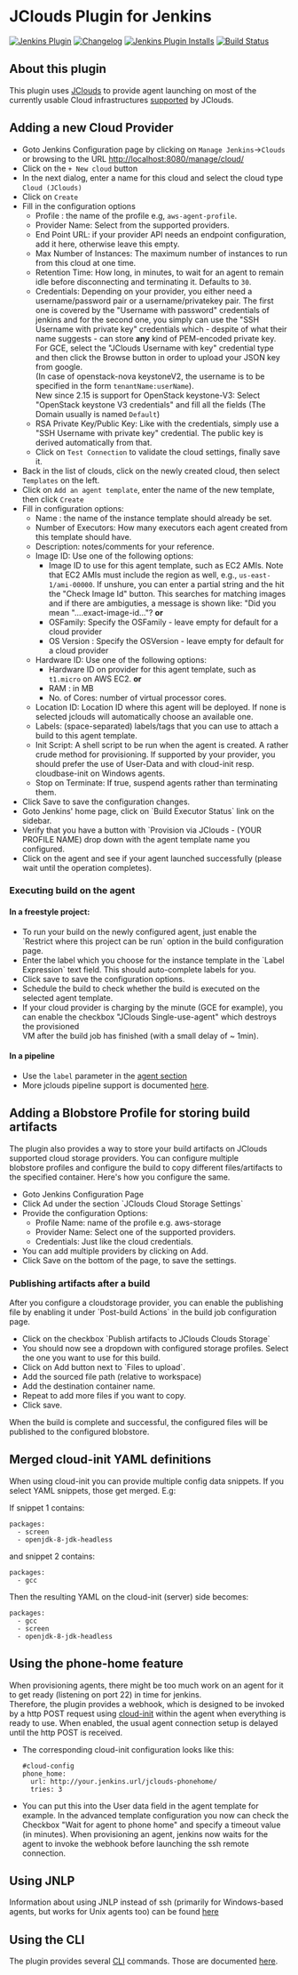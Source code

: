 JClouds Plugin for Jenkins
==========================

[![Jenkins Plugin](https://img.shields.io/jenkins/plugin/v/jclouds-jenkins.svg)](https://plugins.jenkins.io/jclouds-jenkins)
[![Changelog](https://img.shields.io/jenkins/plugin/v/jclouds-jenkins.svg?label=changelog)](https://github.com/jenkinsci/jclouds-plugin/blob/master/CHANGELOG.md#changelog)
[![Jenkins Plugin Installs](https://img.shields.io/jenkins/plugin/i/jclouds-jenkins.svg?color=blue)](https://plugins.jenkins.io/jclouds-jenkins)
[![Build Status](https://ci.jenkins.io/buildStatus/icon?job=Plugins/jclouds-plugin/master)](https://ci.jenkins.io/job/Plugins/job/jclouds-plugin/job/master/)

## About this plugin

This plugin uses [JClouds](http://jclouds.org/) to
provide agent launching on most of the currently usable Cloud
infrastructures [supported](http://jclouds.apache.org/reference/providers/#compute-providers) by JClouds.

## Adding a new Cloud Provider

-   Goto Jenkins Configuration page by clicking on `Manage Jenkins`→`Clouds` or browsing to the URL
    <http://localhost:8080/manage/cloud/>
-   Click on the `+ New cloud` button
-   In the next dialog, enter a name for this cloud and select the cloud type `Cloud (JClouds)`
-   Click on `Create`
-   Fill in the configuration options
    -   Profile : the name of the profile e.g, `aws-agent-profile`.
    -   Provider Name: Select from the supported providers.
    -   End Point URL: if your provider API needs an endpoint configuration, add it here, otherwise leave this empty.
    -   Max Number of Instances: The maximum number of instances to run from this cloud at one time.
    -   Retention Time: How long, in minutes, to wait for an agent to
remain idle before disconnecting and terminating it. Defaults to `30`.
    -   Credentials: Depending on your provider, you either need a
username/password pair or a username/privatekey pair. The first
one is covered by the "Username with password" credentials of
jenkins and for the second one, you simply can use the
"SSH Username with private key" credentials which - despite of
what their name suggests - can store **any** kind of PEM-encoded
private key. For  GCE, select the "JClouds Username with key" credential type and
then click the Browse button in order to upload your JSON key from google.  
(In case of openstack-nova keystoneV2, the username is to be specified in the form `tenantName:userName`).  
New since 2.15 is support for OpenStack keystone-V3: Select "OpenStack keystone V3 credentials" and fill
all the fields (The Domain usually is named `Default`)
    -   RSA Private Key/Public Key: Like with the credentials, simply
use a "SSH Username with private key" credential. The public key
is derived automatically from that.
    -   Click on `Test Connection` to validate the cloud settings, finally save it.
-   Back in the list of clouds, click on the newly created cloud, then select `Templates` on the left.
-   Click on `Add an agent template`, enter the name of the new template, then click `Create`
-   Fill in configuration options:
    -   Name : the name of the instance template should already be set.
    -   Number of Executors: How many executors each agent created from
        this template should have.
    -   Description: notes/comments for your reference.
    -   Image ID: Use one of the following options:
        -   Image ID to use for this agent template, such as EC2 AMIs.
Note that EC2 AMIs must include the region as well, e.g., `us-east-1/ami-00000`.
If unshure, you can enter a partial string and the hit the "Check Image Id" button. This
searches for matching images and if there are ambiguties, a  message is shown like: "Did you mean
            "....exact-image-id..."?  **or**
        -   OSFamily: Specify the OSFamily - leave empty for default for a cloud provider
        -   OS Version : Specify the OSVersion - leave empty for default for a cloud provider
    -   Hardware ID: Use one of the following options:
        -   Hardware ID on provider for this agent template, such as `t1.micro` on AWS EC2.
            **or**
        -   RAM : in MB
        -   No. of Cores: number of virtual processor cores.
    -   Location ID: Location ID where this agent will be deployed. If none is selected jclouds will automatically choose an available one.
    -   Labels: (space-separated) labels/tags that you can use to attach a build to this agent template.
    -   Init Script: A shell script to be run when the agent is created.
        A rather crude method for provisioning. If supported by your
        provider, you should prefer the use of User-Data and with cloud-init resp. cloudbase-init on Windows agents.
    -   Stop on Terminate: If true, suspend agents rather than terminating them.
-   Click Save to save the configuration changes.
-   Goto Jenkins' home page, click on \`Build Executor Status\` link on
    the sidebar.
-   Verify that you have a button with \`Provision via JClouds - (YOUR
    PROFILE NAME) drop down with the agent template name you configured.
-   Click on the agent and see if your agent launched successfully
    (please wait until the operation completes).

### Executing build on the agent

#### In a freestyle project:
- To run your build on the newly configured agent, just
    enable the \`Restrict where this project can be run\` option in the
    build configuration page.
-   Enter the label which you choose for the instance template in the
    \`Label Expression\` text field. This should auto-complete labels
    for you.
-   Click save to save the configuration options.
-   Schedule the build to check whether the build is executed on the
    selected agent template.
-   If your cloud provider is charging by the minute (GCE for example),
    you can enable the checkbox "JClouds Single-use-agent" which
    destroys the provisioned  
    VM after the build job has finished (with a small delay of \~ 1min).
#### In a pipeline
-   Use the `label` parameter in the [agent section](https://www.jenkins.io/doc/book/pipeline/syntax/#agent)
-   More jclouds pipeline support is documented [here](https://www.jenkins.io/doc/pipeline/steps/jclouds-jenkins/).

## Adding a Blobstore Profile for storing build artifacts

The plugin also provides a way to store your build artifacts on JClouds
supported cloud storage providers. You can configure multiple  
blobstore profiles and configure the build to copy different
files/artifacts to the specified container. Here's how you configure the
same.

-   Goto Jenkins Configuration Page
-   Click Ad under the section \`JClouds Cloud Storage Settings\`
-   Provide the configuration Options:
    -   Profile Name: name of the profile e.g. aws-storage
    -   Provider Name: Select one of the supported providers.
    -   Credentials: Just like the cloud credentials.
-   You can add multiple providers by clicking on Add.
-   Click Save on the bottom of the page, to save the settings.

### Publishing artifacts after a build

After you configure a cloudstorage provider, you can enable the
publishing file by enabling it under \`Post-build Actions\` in the build
job configuration page.

-   Click on the checkbox \`Publish artifacts to JClouds Clouds
    Storage\`
-   You should now see a dropdown with configured storage profiles.
    Select the one you want to use for this build.
-   Click on Add button next to \`Files to upload\`.
-   Add the sourced file path (relative to workspace)
-   Add the destination container name.
-   Repeat to add more files if you want to copy.
-   Click save.

When the build is complete and successful, the configured files will be
published to the configured blobstore.

## Merged cloud-init YAML definitions

When using cloud-init you can provide multiple config data snippets. If
you select YAML snippets, those get merged. E.g:

If snippet 1 contains:

    packages:
      - screen
      - openjdk-8-jdk-headless

and snippet 2 contains:

    packages:
      - gcc

Then the resulting YAML on the cloud-init (server) side becomes:

    packages:
      - gcc
      - screen
      - openjdk-8-jdk-headless

## Using the phone-home feature

When provisioning agents, there might be too much work on an agent for it
to get ready (listening on port 22) in time for jenkins.  
Therefore, the plugin provides a webhook, which is designed to be
invoked by a http POST request using
[cloud-init](http://cloudinit.readthedocs.io/en/latest/topics/examples.html#call-a-url-when-finished)
within the agent when everything is ready to use. When enabled, the
usual agent connection setup is delayed until the http POST is received.

-   The corresponding cloud-init configuration looks like this:

        #cloud-config
        phone_home:
          url: http://your.jenkins.url/jclouds-phonehome/
          tries: 3

-   You can put this into the User data field in the agent template for
example. In the advanced template configuration you now can check the Checkbox "Wait for agent to phone home" and
specify a timeout value (in minutes). When provisioning an agent, jenkins now waits for the agent to
invoke the webhook before launching the ssh remote connection. 

## Using JNLP

Information about using JNLP instead of ssh (primarily for Windows-based agents, but works for Unix agents too) can be found [here](JNLPPROVISIONING.md)

## Using the CLI
The plugin provides several [CLI](https://www.jenkins.io/doc/book/managing/cli/) commands. Those are documented [here](CLI.md).
